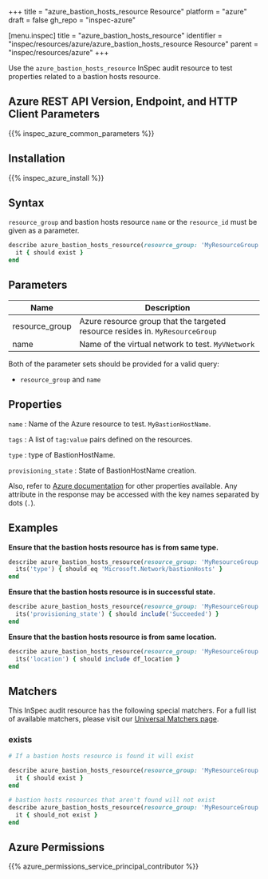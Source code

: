 +++
title = "azure_bastion_hosts_resource Resource"
platform = "azure"
draft = false
gh_repo = "inspec-azure"

[menu.inspec]
title = "azure_bastion_hosts_resource"
identifier = "inspec/resources/azure/azure_bastion_hosts_resource Resource"
parent = "inspec/resources/azure"
+++

Use the `azure_bastion_hosts_resource` InSpec audit resource to test properties related to a bastion hosts resource.

## Azure REST API Version, Endpoint, and HTTP Client Parameters

{{% inspec_azure_common_parameters %}}

## Installation

{{% inspec_azure_install %}}

## Syntax

`resource_group` and bastion hosts resource `name` or the `resource_id` must be given as a parameter.
```ruby
describe azure_bastion_hosts_resource(resource_group: 'MyResourceGroup', name: 'bastion_name') do
  it { should exist }
end
```

## Parameters

| Name                           | Description                                                                      |
|--------------------------------|----------------------------------------------------------------------------------|
| resource_group                 | Azure resource group that the targeted resource resides in. `MyResourceGroup`     |
| name                           | Name of the virtual network to test. `MyVNetwork`                                 |

Both of the parameter sets should be provided for a valid query:
- `resource_group` and `name`


## Properties

`name`
: Name of the Azure resource to test. `MyBastionHostName`.

`tags`
: A list of `tag:value` pairs defined on the resources.

`type`
: type of BastionHostName.

`provisioning_state`
: State of BastionHostName creation.

Also, refer to [Azure documentation](https://docs.microsoft.com/en-us/rest/api/virtualnetwork/bastion-hosts/get) for other properties available. 
Any attribute in the response may be accessed with the key names separated by dots (`.`).

## Examples

**Ensure that the bastion hosts resource has is from same type.**

```ruby
describe azure_bastion_hosts_resource(resource_group: 'MyResourceGroup', name: 'bastion_name') do
  its('type') { should eq 'Microsoft.Network/bastionHosts' }
end
```
**Ensure that the bastion hosts resource is in successful state.**

```ruby
describe azure_bastion_hosts_resource(resource_group: 'MyResourceGroup', name: 'bastion_name') do
  its('provisioning_state') { should include('Succeeded') }
end
```

**Ensure that the bastion hosts resource is from same location.**

```ruby
describe azure_bastion_hosts_resource(resource_group: 'MyResourceGroup', name: 'bastion_name') do
  its('location') { should include df_location }
end
```

## Matchers

This InSpec audit resource has the following special matchers. For a full list of available matchers, please visit our [Universal Matchers page](/inspec/matchers/).

### exists

```ruby
# If a bastion hosts resource is found it will exist

describe azure_bastion_hosts_resource(resource_group: 'MyResourceGroup', name: 'MyBastionHostName') do
  it { should exist }
end

# bastion hosts resources that aren't found will not exist
describe azure_bastion_hosts_resource(resource_group: 'MyResourceGroup', name: 'DoesNotExist') do
  it { should_not exist }
end
```

## Azure Permissions

{{% azure_permissions_service_principal_contributor %}}
